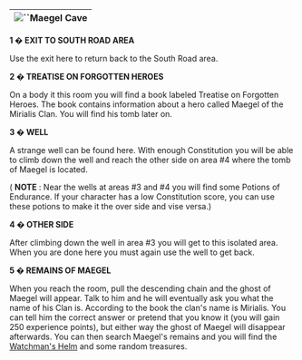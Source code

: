 | ![](https://www.gamebanshee.com/neverwinternights/nwnwalkthrough/maps/southroad_cave(maegel).jpg)``Maegel Cave |
| :-----------------------------------------------------------------------------------------------------------------: |

**1 � EXIT TO SOUTH ROAD AREA**

Use the exit here to return back to the South Road area.

**2 � TREATISE ON FORGOTTEN HEROES**

On a body it this room you will find a book labeled Treatise on Forgotten Heroes. The book contains information about a hero called Maegel of the Mirialis Clan. You will find his tomb later on.

**3 � WELL**

A strange well can be found here. With enough Constitution you will be able to climb down the well and reach the other side on area #4 where the tomb of Maegel is located.

( **NOTE** : Near the wells at areas #3 and #4 you will find some Potions of Endurance. If your character has a low Constitution score, you can use these potions to make it the over side and vise versa.)

**4 � OTHER SIDE**

After climbing down the well in area #3 you will get to this isolated area. When you are done here you must again use the well to get back.

**5 � REMAINS OF MAEGEL**

When you reach the room, pull the descending chain and the ghost of Maegel will appear. Talk to him and he will eventually ask you what the name of his Clan is. According to the book the clan's name is Mirialis. You can tell him the correct answer or pretend that you know it (you will gain 250 experience points), but either way the ghost of Maegel will disappear afterwards. You can then search Maegel's remains and you will find the [Watchman&#39;s Helm](https://www.gamebanshee.com/neverwinternights/nwnwalkthrough/maegelcave.php#null) and some random treasures.

